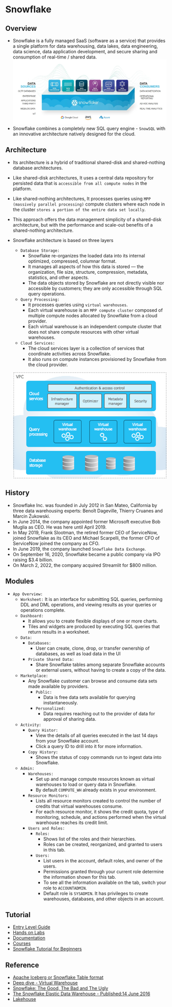 # Snowflake

## Overview
- Snowflake is a fully managed SaaS (software as a service) that provides a single platform for data warehousing, data lakes, data engineering, data science, data application development, and secure sharing and consumption of real-time / shared data.
  ![](00-images/snowflake_overview.png)
- Snowflake combines a completely new SQL query engine - `SnowSQL` with an innovative architecture natively designed for the cloud.

## Architecture
- Its architecture is a hybrid of traditional shared-disk and shared-nothing database architectures.
- Like shared-disk architectures, It uses a central data repository for persisted data that is `accessible from all compute nodes` in the platform.
- Like shared-nothing architectures, It processes queries using `MPP (massively parallel processing)` compute clusters where each node in the cluster `stores a portion of the entire data set locally`.
- This approach offers the data management simplicity of a shared-disk architecture, but with the performance and scale-out benefits of a shared-nothing architecture.
- Snowflake architecture is based on three layers
  - `Database Storage:`
    - Snowflake re-organizes the loaded data into its internal optimized, compressed, columnar format.
    - It manages all aspects of how this data is stored — the organization, file size, structure, compression, metadata, statistics, and other aspects.
    - The data objects stored by Snowflake are not directly visible nor accessible by customers; they are only accessible through SQL query operations.
  - `Query Processing:`
    - It processes queries using `virtual warehouses`.
    - Each virtual warehouse is an `MPP compute cluster` composed of multiple compute nodes allocated by Snowflake from a cloud provider.
    - Each virtual warehouse is an independent compute cluster that does not share compute resources with other virtual warehouses.
  - `Cloud Services:`
    - The cloud services layer is a collection of services that coordinate activities across Snowflake.
    - It also runs on compute instances provisioned by Snowflake from the cloud provider.

  ![](00-images/snowflake-architecture-overview.png)

## History
- Snowflake Inc. was founded in July 2012 in San Mateo, California by three data warehousing experts: Benoît Dageville, Thierry Cruanes and Marcin Żukowski.
- In June 2014, the company appointed former Microsoft executive Bob Muglia as CEO. He was here until April 2019.
- In May 2019, Frank Slootman, the retired former CEO of ServiceNow, joined Snowflake as its CEO and Michael Scarpelli, the former CFO of ServiceNow joined the company as CFO.
- In June 2019, the company launched `Snowflake Data Exchange`.
- On September 16, 2020, Snowflake became a public company via IPO raising $3.4 billion.
- On March 2, 2022, the company acquired Streamlit for $800 million.

## Modules
- `App Overview:`
  - `Worksheet:` It is an interface for submitting SQL queries, performing DDL and DML operations, and viewing results as your queries or operations complete.
  - `Dashboard:` 
    - It allows you to create flexible displays of one or more charts.
    - Tiles and widgets are produced by executing SQL queries that return results in a worksheet.
  - `Data:`
    - `Databases:` 
      - User can create, clone, drop, or transfer ownership of databases, as well as load data in the UI
    - `Private Shared Data:`
      - Share Snowflake tables among separate Snowflake accounts or external users, without having to create a copy of the data.
  - `Marketplace:`
    - Any Snowflake customer can browse and consume data sets made available by providers.
      - `Public:`
        - Data is free data sets available for querying instantaneously.
      - `Personalized:`
        - Data requires reaching out to the provider of data for approval of sharing data.
  - `Activity:`
    - `Query Histor:`
      - View the details of all queries executed in the last 14 days from your Snowflake account.
      - Click a query ID to drill into it for more information.
    - `Copy History:`
      - Shows the status of copy commands run to ingest data into Snowflake.
  - `Admin:`
    - `Warehouses:`
      - Set up and manage compute resources known as virtual warehouses to load or query data in Snowflake.
      - By default `COMPUTE_WH` already exists in your environment.
    - `Resource Monitors:`
      - Lists all resource monitors created to control the number of credits that virtual warehouses consume.
      - For each resource monitor, it shows the credit quota, type of monitoring, schedule, and actions performed when the virtual warehouse reaches its credit limit.
    - `Users and Roles:`
      - `Roles:`
        - Shows list of the roles and their hierarchies.
        - Roles can be created, reorganized, and granted to users in this tab.
      - `Users:`
        - List users in the account, default roles, and owner of the users.
        - Permissions granted through your current role determine the information shown for this tab.
        - To see all the information available on the tab, switch your role to `ACCOUNTADMIN`.
        - Default role is `SYSADMIN`. It has privileges to create warehouses, databases, and other objects in an account.

## Tutorial
- [Entry Level Guide](https://quickstarts.snowflake.com/guide/getting_started_with_snowflake/index.html#0)
- [Hands on Labs](https://www.snowflake.com/virtual-hands-on-lab/)
- [Documentation](https://docs.snowflake.com/)
- [Courses](https://learn.snowflake.com/en/courses/)
- [Snowflake Tutorial for Beginners](https://www.youtube.com/watch?v=AR88dZG-hwo&list=PLba2xJ7yxHB7SWc4Sm-Sp3uGN74ulI4pS)

## Reference
- [Apache Iceberg or Snowflake Table format](https://medium.com/snowflake/apache-iceberg-or-snowflake-table-format-299eb9fb7b0c)
- [Deep dive - Virtual Warehouse](https://medium.com/snowflake/deep-dive-into-the-internals-of-snowflake-virtual-warehouses-d6d9676127d2)
- [Snowflake: The Good, The Bad and The Ugly](https://0x0fff.com/snowflake-the-good-the-bad-and-the-ugly/)
- [The Snowflake Elastic Data Warehouse - Published:14 June 2016](https://dl.acm.org/doi/pdf/10.1145/2882903.2903741)
- [Lakehouse](https://www.cidrdb.org/cidr2021/papers/cidr2021_paper17.pdf)